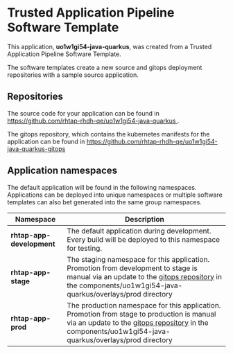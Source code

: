 # Trusted Application Pipeline Software Template

This application, **uo1w1gi54-java-quarkus**, was created from a Trusted Application Pipeline Software Template.

The software templates create a new source and gitops deployment repositories with a sample source application. 

## Repositories

The source code for your application can be found in [https://github.com/rhtap-rhdh-qe/uo1w1gi54-java-quarkus ](https://github.com/rhtap-rhdh-qe/uo1w1gi54-java-quarkus ).
 
The gitops repository, which contains the kubernetes manifests for the application can be found in 
[https://github.com/rhtap-rhdh-qe/uo1w1gi54-java-quarkus-gitops ](https://github.com/rhtap-rhdh-qe/uo1w1gi54-java-quarkus-gitops ) 

## Application namespaces 

The default application will be found in the following namespaces. Applications can be deployed into unique namespaces or multiple software templates can also bet generated into the same group namespaces.  

|  Namespace   |  Description   |  
| -------- | -------- |   
| **rhtap-app-development** | The default application during development. Every build will be deployed to this namespace for testing. | 
| **rhtap-app-stage** | The staging namespace for this application. Promotion from development to stage is manual via an update to the [gitops repository](https://github.com/rhtap-rhdh-qe/uo1w1gi54-java-quarkus-gitops ) in the components/uo1w1gi54-java-quarkus/overlays/prod directory |  
| **rhtap-app-prod** | The production namespace for this application. Promotion from stage to production is manual via an update to the [gitops repository](https://github.com/rhtap-rhdh-qe/uo1w1gi54-java-quarkus-gitops ) in the components/uo1w1gi54-java-quarkus/overlays/prod directory | 
